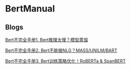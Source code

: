 # BertManual

## Blogs

[Bert不完全手册1. Bert推理太慢？模型蒸馏 ](https://www.cnblogs.com/gogoSandy/p/15978982.html)

[Bert不完全手册2. Bert不能做NLG？MASS/UNILM/BART](https://www.cnblogs.com/gogoSandy/p/15996974.html)

[Bert不完全手册3. Bert训练策略优化！RoBERTa & SpanBERT](https://www.cnblogs.com/gogoSandy/p/16038057.html)
